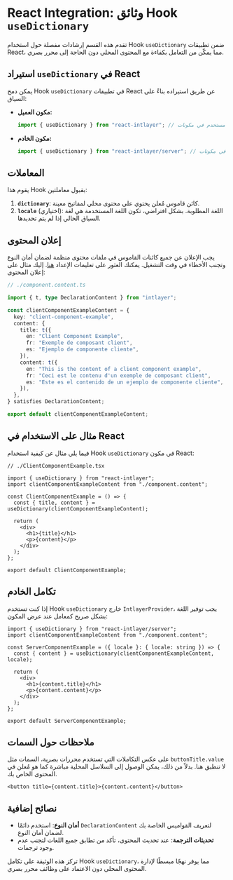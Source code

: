 # React Integration: وثائق Hook `useDictionary`

تقدم هذه القسم إرشادات مفصلة حول استخدام Hook `useDictionary` ضمن تطبيقات React، مما يمكّن من التعامل بكفاءة مع المحتوى المحلي دون الحاجة إلى محرر بصري.

## استيراد `useDictionary` في React

يمكن دمج Hook `useDictionary` في تطبيقات React عن طريق استيراده بناءً على السياق:

- **مكون العميل:**

  ```javascript
  import { useDictionary } from "react-intlayer"; // مستخدم في مكونات React على جانب العميل
  ```

- **مكون الخادم:**

  ```javascript
  import { useDictionary } from "react-intlayer/server"; // مستخدم في مكونات React على جانب الخادم
  ```

## المعاملات

يقوم هذا Hook بقبول معاملتين:

1. **`dictionary`**: كائن قاموس مُعلن يحتوي على محتوى محلي لمفاتيح معينة.
2. **`locale`** (اختياري): اللغة المطلوبة. بشكل افتراضي، تكون اللغة المستخدمة هي لغة السياق الحالي إذا لم يتم تحديدها.

## إعلان المحتوى

يجب الإعلان عن جميع كائنات القاموس في ملفات محتوى منظمة لضمان أمان النوع وتجنب الأخطاء في وقت التشغيل. يمكنك العثور على تعليمات الإعداد [هنا](https://github.com/aymericzip/intlayer/blob/main/docs/ar/content_declaration/get_started.md). إليك مثال على إعلان المحتوى:

```typescript
// ./component.content.ts

import { t, type DeclarationContent } from "intlayer";

const clientComponentExampleContent = {
  key: "client-component-example",
  content: {
    title: t({
      en: "Client Component Example",
      fr: "Exemple de composant client",
      es: "Ejemplo de componente cliente",
    }),
    content: t({
      en: "This is the content of a client component example",
      fr: "Ceci est le contenu d'un exemple de composant client",
      es: "Este es el contenido de un ejemplo de componente cliente",
    }),
  },
} satisfies DeclarationContent;

export default clientComponentExampleContent;
```

## مثال على الاستخدام في React

فيما يلي مثال عن كيفية استخدام Hook `useDictionary` في مكون React:

```tsx
// ./ClientComponentExample.tsx

import { useDictionary } from "react-intlayer";
import clientComponentExampleContent from "./component.content";

const ClientComponentExample = () => {
  const { title, content } = useDictionary(clientComponentExampleContent);

  return (
    <div>
      <h1>{title}</h1>
      <p>{content}</p>
    </div>
  );
};

export default ClientComponentExample;
```

## تكامل الخادم

إذا كنت تستخدم Hook `useDictionary` خارج `IntlayerProvider`، يجب توفير اللغة بشكل صريح كمعامل عند عرض المكون:

```tsx
import { useDictionary } from "react-intlayer/server";
import clientComponentExampleContent from "./component.content";

const ServerComponentExample = ({ locale }: { locale: string }) => {
  const { content } = useDictionary(clientComponentExampleContent, locale);

  return (
    <div>
      <h1>{content.title}</h1>
      <p>{content.content}</p>
    </div>
  );
};

export default ServerComponentExample;
```

## ملاحظات حول السمات

على عكس التكاملات التي تستخدم محررات بصرية، السمات مثل `buttonTitle.value` لا تنطبق هنا. بدلاً من ذلك، يمكن الوصول إلى السلاسل المحلية مباشرة كما هو مُعلن في المحتوى الخاص بك.

```tsx
<button title={content.title}>{content.content}</button>
```

## نصائح إضافية

- **أمان النوع**: استخدم دائمًا `DeclarationContent` لتعريف القواميس الخاصة بك لضمان أمان النوع.
- **تحديثات الترجمة**: عند تحديث المحتوى، تأكد من تطابق جميع اللغات لتجنب عدم وجود ترجمات.

تركز هذه الوثيقة على تكامل Hook `useDictionary`، مما يوفر نهجًا مبسطًا لإدارة المحتوى المحلي دون الاعتماد على وظائف محرر بصري.
